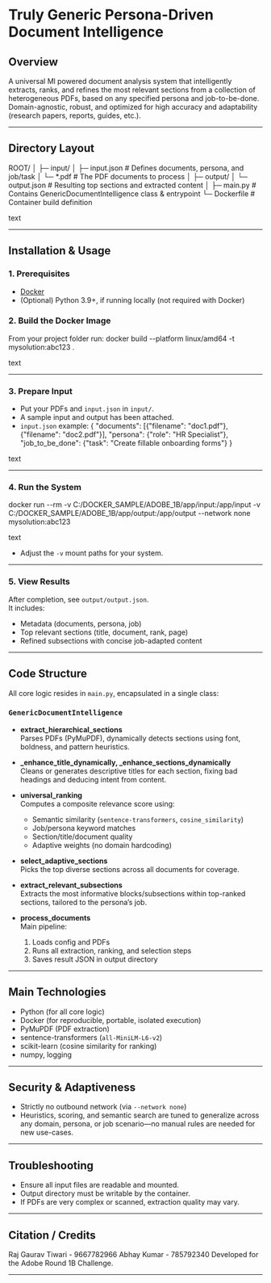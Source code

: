 # Truly Generic Persona-Driven Document Intelligence

## Overview

A universal Ml powered document analysis system that intelligently extracts, ranks, and refines the most relevant sections from a collection of heterogeneous PDFs, based on any specified persona and job-to-be-done. Domain-agnostic, robust, and optimized for high accuracy and adaptability (research papers, reports, guides, etc.).

---

## Directory Layout

ROOT/
│
├─ input/
│ ├─ input.json # Defines documents, persona, and job/task
│ └─ *.pdf # The PDF documents to process
│
├─ output/
│ └─ output.json # Resulting top sections and extracted content
│
├─ main.py # Contains GenericDocumentIntelligence class & entrypoint
└─ Dockerfile # Container build definition

text

---

## Installation & Usage

### 1. Prerequisites

- [Docker](https://www.docker.com/get-started/)
- (Optional) Python 3.9+, if running locally (not required with Docker)

### 2. Build the Docker Image

From your project folder run:
docker build --platform linux/amd64 -t mysolution:abc123 .

text

---

### 3. Prepare Input

- Put your PDFs and `input.json` in `input/`.
- A sample input and output has been attached.
- `input.json` example:
{
"documents": [{"filename": "doc1.pdf"}, {"filename": "doc2.pdf"}],
"persona": {"role": "HR Specialist"},
"job_to_be_done": {"task": "Create fillable onboarding forms"}
}

text


---

### 4. Run the System

docker run --rm
-v C:/DOCKER_SAMPLE/ADOBE_1B/app/input:/app/input
-v C:/DOCKER_SAMPLE/ADOBE_1B/app/output:/app/output
--network none
mysolution:abc123

text
- Adjust the `-v` mount paths for your system.

---

### 5. View Results

After completion, see `output/output.json`.  
It includes:
- Metadata (documents, persona, job)
- Top relevant sections (title, document, rank, page)
- Refined subsections with concise job-adapted content

---

## Code Structure

All core logic resides in `main.py`, encapsulated in a single class:

### `GenericDocumentIntelligence`

- **extract_hierarchical_sections**  
  Parses PDFs (PyMuPDF), dynamically detects sections using font, boldness, and pattern heuristics.

- **_enhance_title_dynamically, _enhance_sections_dynamically**  
  Cleans or generates descriptive titles for each section, fixing bad headings and deducing intent from content.

- **universal_ranking**  
  Computes a composite relevance score using:
    - Semantic similarity (`sentence-transformers`, `cosine_similarity`)
    - Job/persona keyword matches
    - Section/title/document quality
    - Adaptive weights (no domain hardcoding)

- **select_adaptive_sections**  
  Picks the top diverse sections across all documents for coverage.

- **extract_relevant_subsections**  
  Extracts the most informative blocks/subsections within top-ranked sections, tailored to the persona’s job.

- **process_documents**  
  Main pipeline:
    1. Loads config and PDFs
    2. Runs all extraction, ranking, and selection steps
    3. Saves result JSON in output directory

---

## Main Technologies

- Python (for all core logic)
- Docker (for reproducible, portable, isolated execution)
- PyMuPDF (PDF extraction)
- sentence-transformers (`all-MiniLM-L6-v2`)
- scikit-learn (cosine similarity for ranking)
- numpy, logging

---

## Security & Adaptiveness

- Strictly no outbound network (via `--network none`)
- Heuristics, scoring, and semantic search are tuned to generalize across any domain,
  persona, or job scenario—no manual rules are needed for new use-cases.

---

## Troubleshooting

- Ensure all input files are readable and mounted.
- Output directory must be writable by the container.
- If PDFs are very complex or scanned, extraction quality may vary.

---

## Citation / Credits
Raj Gaurav Tiwari - 9667782966
Abhay Kumar - 785792340
Developed for the Adobe Round 1B Challenge.

---

